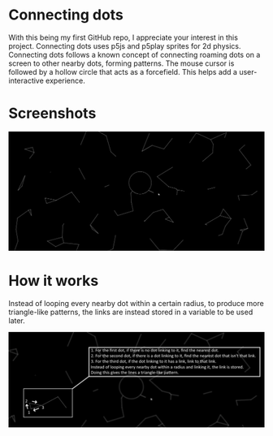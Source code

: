 <h1>Connecting dots</h1>
<p>With this being my first GitHub repo, I appreciate your interest in this project. Connecting dots uses p5js and p5play sprites for 2d physics. Connecting dots follows a known concept of connecting roaming dots on a screen to other nearby dots, forming patterns.
The mouse cursor is followed by a hollow circle that acts as a forcefield. This helps add a user-interactive experience.</p>
<h1>Screenshots</h1>
<img src="assets/screenshot.JPG">
<h1>How it works</h1>
<p>Instead of looping every nearby dot within a certain radius, to produce more triangle-like patterns, the links are instead stored in a variable to be used later.</p>
<img src="assets/dot-linking-system.png">
